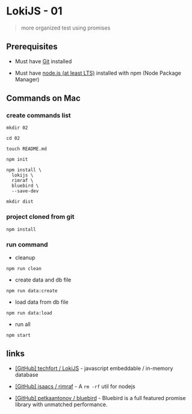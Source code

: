 # LokiJS - 01

> more organized test using promises


## Prerequisites

* Must have [Git](http://git-scm.com/) installed

* Must have [node.js (at least LTS)](http://nodejs.org/) installed with npm (Node Package Manager)


## Commands on Mac

### create commands list

```
mkdir 02

cd 02

touch README.md

npm init

npm install \
  lokijs \
  rimraf \
  bluebird \
  --save-dev

mkdir dist
```

### project cloned from git

```
npm install
```

### run command

* cleanup

```
npm run clean
```

* create data and db file

```
npm run data:create
```

* load data from db file

```
npm run data:load
```

* run all

```
npm start
```


## links

* [[GitHub] techfort / LokiJS](https://github.com/techfort/LokiJS) - javascript embeddable / in-memory database

* [[GitHub] isaacs / rimraf](https://github.com/isaacs/rimraf) - A `rm -rf` util for nodejs

* [[GitHub] petkaantonov / bluebird](https://github.com/petkaantonov/bluebird) - Bluebird is a full featured promise library with unmatched performance.

